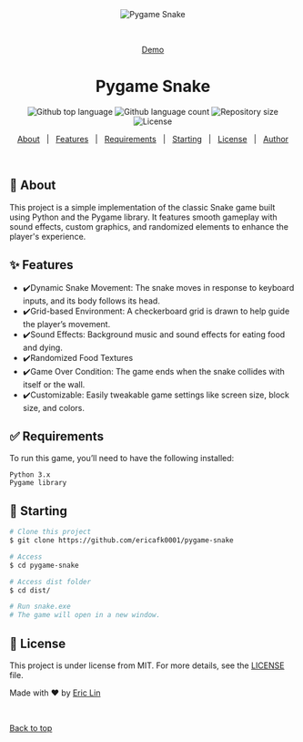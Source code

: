 <div align="center" id="top"> 
  <img src="https://cloud-qduqx749g-hack-club-bot.vercel.app/0image.png" alt="Pygame Snake" />

&#xa0;

<a href="youtu.be/gXXi_LFly2c">Demo</a>

</div>

<h1 align="center">Pygame Snake</h1>

<p align="center">
  <img alt="Github top language" src="https://img.shields.io/github/languages/top/ericafk0001/pygame-snake?color=56BEB8">

  <img alt="Github language count" src="https://img.shields.io/github/languages/count/ericafk0001/pygame-snake?color=56BEB8">

  <img alt="Repository size" src="https://img.shields.io/github/repo-size/ericafk0001/pygame-snake?color=56BEB8">

  <img alt="License" src="https://img.shields.io/github/license/ericafk0001/pygame-snake?color=56BEB8">
</p>

<p align="center">
  <a href="#dart-about">About</a> &#xa0; | &#xa0; 
  <a href="#sparkles-features">Features</a> &#xa0; | &#xa0;
  <a href="#white_check_mark-requirements">Requirements</a> &#xa0; | &#xa0;
  <a href="#checkered_flag-starting">Starting</a> &#xa0; | &#xa0;
  <a href="#memo-license">License</a> &#xa0; | &#xa0;
  <a href="https://github.com/ericafk0001" target="_blank">Author</a>
</p>

<br>

## :dart: About

This project is a simple implementation of the classic Snake game built using Python and the Pygame library. It features smooth gameplay with sound effects, custom graphics, and randomized elements to enhance the player's experience.

## :sparkles: Features

- :heavy_check_mark:Dynamic Snake Movement: The snake moves in response to keyboard inputs, and its body follows its head.
- :heavy_check_mark:Grid-based Environment: A checkerboard grid is drawn to help guide the player’s movement.
- :heavy_check_mark:Sound Effects: Background music and sound effects for eating food and dying.
- :heavy_check_mark:Randomized Food Textures
- :heavy_check_mark:Game Over Condition: The game ends when the snake collides with itself or the wall.
- :heavy_check_mark:Customizable: Easily tweakable game settings like screen size, block size, and colors.

## :white_check_mark: Requirements

To run this game, you’ll need to have the following installed:

    Python 3.x
    Pygame library

## :checkered_flag: Starting

```bash
# Clone this project
$ git clone https://github.com/ericafk0001/pygame-snake

# Access
$ cd pygame-snake

# Access dist folder
$ cd dist/

# Run snake.exe
# The game will open in a new window.
```

## :memo: License

This project is under license from MIT. For more details, see the [LICENSE](LICENSE.md) file.

Made with :heart: by <a href="https://github.com/ericafk0001" target="_blank">Eric Lin</a>

&#xa0;

<a href="#top">Back to top</a>
